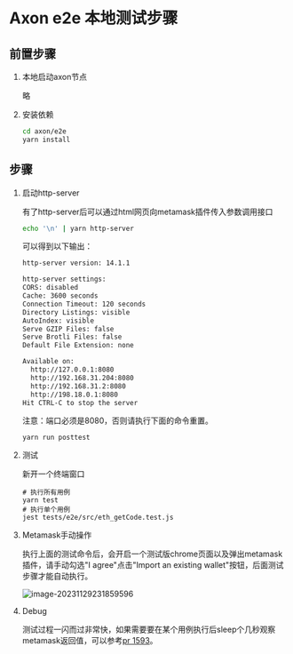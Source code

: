 # Axon e2e 本地测试步骤

## 前置步骤

1. 本地启动axon节点

   略

2. 安装依赖

   ```bash
   cd axon/e2e
   yarn install
   ```

## 步骤

1. 启动http-server

   有了http-server后可以通过html网页向metamask插件传入参数调用接口
   ```bash
   echo '\n' | yarn http-server
   ```

   可以得到以下输出：
    ```bash
    http-server version: 14.1.1
    
    http-server settings: 
    CORS: disabled
    Cache: 3600 seconds
    Connection Timeout: 120 seconds
    Directory Listings: visible
    AutoIndex: visible
    Serve GZIP Files: false
    Serve Brotli Files: false
    Default File Extension: none
    
    Available on:
      http://127.0.0.1:8080
      http://192.168.31.204:8080
      http://192.168.31.2:8080
      http://198.18.0.1:8080
    Hit CTRL-C to stop the server
    ```

   注意：端口必须是8080，否则请执行下面的命令重置。
   
   ```
   yarn run posttest
   ```

2. 测试

   新开一个终端窗口

   ```
   # 执行所有用例
   yarn test
   # 执行单个用例
   jest tests/e2e/src/eth_getCode.test.js
   ```

3. Metamask手动操作

   执行上面的测试命令后，会开启一个测试版chrome页面以及弹出metamask插件，请手动勾选"I agree"点击"Import an existing wallet"按钮，后面测试步骤才能自动执行。

   ![image-20231129231859596](https://typora-1304641378.cos.ap-shanghai.myqcloud.com/images/image-20231129231859596.png)



4. Debug

   测试过程一闪而过非常快，如果需要要在某个用例执行后sleep个几秒观察metamask返回值，可以参考[pr 1593](https://github.com/axonweb3/axon/pull/1593/files)。
